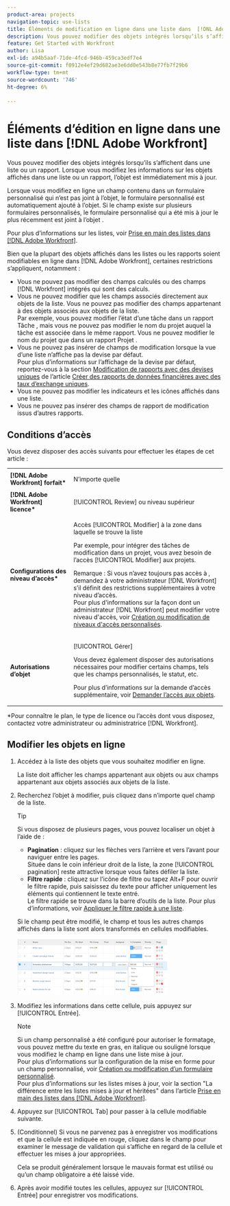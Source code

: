 ```yaml
---
product-area: projects
navigation-topic: use-lists
title: Éléments de modification en ligne dans une liste dans  [!DNL Adobe Workfront]
description: Vous pouvez modifier des objets intégrés lorsqu’ils s’affichent dans une liste ou un rapport. Lorsque vous modifiez les informations sur les objets affichés dans une liste ou un rapport, l’objet est immédiatement mis à jour.
feature: Get Started with Workfront
author: Lisa
exl-id: a94b5aaf-71de-4fcd-946b-459ca3edf7e4
source-git-commit: f0912e4ef29d682ae3e6dd0e543b8e77fb7f29b6
workflow-type: tm+mt
source-wordcount: '746'
ht-degree: 6%

---
```


# Éléments d’édition en ligne dans une liste dans [!DNL Adobe Workfront]

Vous pouvez modifier des objets intégrés lorsqu’ils s’affichent dans une liste ou un rapport. Lorsque vous modifiez les informations sur les objets affichés dans une liste ou un rapport, l’objet est immédiatement mis à jour.

Lorsque vous modifiez en ligne un champ contenu dans un formulaire personnalisé qui n’est pas joint à l’objet, le formulaire personnalisé est automatiquement ajouté à l’objet. Si le champ existe sur plusieurs formulaires personnalisés, le formulaire personnalisé qui a été mis à jour le plus récemment est joint à l’objet .

Pour plus d’informations sur les listes, voir [Prise en main des listes dans [!DNL Adobe Workfront]](../../../workfront-basics/navigate-workfront/use-lists/view-items-in-a-list.md).

Bien que la plupart des objets affichés dans les listes ou les rapports soient modifiables en ligne dans [!DNL Adobe Workfront], certaines restrictions s’appliquent, notamment :

* Vous ne pouvez pas modifier des champs calculés ou des champs [!DNL Workfront] intégrés qui sont des calculs.
* Vous ne pouvez modifier que les champs associés directement aux objets de la liste. Vous ne pouvez pas modifier des champs appartenant à des objets associés aux objets de la liste.\
   Par exemple, vous pouvez modifier l’état d’une tâche dans un rapport Tâche , mais vous ne pouvez pas modifier le nom du projet auquel la tâche est associée dans le même rapport. Vous ne pouvez modifier le nom du projet que dans un rapport Projet .
* Vous ne pouvez pas insérer de champs de modification lorsque la vue d’une liste n’affiche pas la devise par défaut.\
   Pour plus d’informations sur l’affichage de la devise par défaut, reportez-vous à la section [Modification de rapports avec des devises uniques](../../../reports-and-dashboards/reports/creating-and-managing-reports/create-financial-data-reports-unique-exchange-rates.md#editing-reports-with-unique-currencies) de l’article [ Créer des rapports de données financières avec des taux d’exchange uniques](../../../reports-and-dashboards/reports/creating-and-managing-reports/create-financial-data-reports-unique-exchange-rates.md).
* Vous ne pouvez pas modifier les indicateurs et les icônes affichés dans une liste.
* Vous ne pouvez pas insérer des champs de rapport de modification issus d’autres rapports.

## Conditions d’accès

Vous devez disposer des accès suivants pour effectuer les étapes de cet article :

<table style="table-layout:auto"> 
 <col> 
 <col> 
 <tbody> 
  <tr> 
   <td role="rowheader"><strong>[!DNL Adobe Workfront] forfait*</strong></td> 
   <td> <p>N’importe quelle</p> </td> 
  </tr> 
  <tr> 
   <td role="rowheader"><strong>[!DNL Adobe Workfront] licence*</strong></td> 
   <td> <p>[!UICONTROL Review] ou niveau supérieur</p> </td> 
  </tr> 
  <tr> 
   <td role="rowheader"><strong>Configurations des niveau d’accès*</strong></td> 
   <td> <p>Accès [!UICONTROL Modifier] à la zone dans laquelle se trouve la liste</p> <p>Par exemple, pour intégrer des tâches de modification dans un projet, vous avez besoin de l’accès [!UICONTROL Modifier] aux projets.</p> <p>Remarque : Si vous n’avez toujours pas accès à , demandez à votre administrateur [!DNL Workfront] s’il définit des restrictions supplémentaires à votre niveau d’accès.<br>Pour plus d'informations sur la façon dont un administrateur [!DNL Workfront] peut modifier votre niveau d'accès, voir <a href="../../../administration-and-setup/add-users/configure-and-grant-access/create-modify-access-levels.md" class="MCXref xref">Création ou modification de niveaux d'accès personnalisés</a>.</p> </td> 
  </tr> 
  <tr> 
   <td role="rowheader"><strong>Autorisations d’objet</strong></td> 
   <td> <p>[!UICONTROL Gérer]</p> <p>Vous devez également disposer des autorisations nécessaires pour modifier certains champs, tels que les champs personnalisés, le statut, etc.</p> <p>Pour plus d’informations sur la demande d’accès supplémentaire, voir <a href="../../../workfront-basics/grant-and-request-access-to-objects/request-access.md" class="MCXref xref">Demander l’accès aux objets</a>.</p> </td> 
  </tr> 
 </tbody> 
</table>

&#42;Pour connaître le plan, le type de licence ou l’accès dont vous disposez, contactez votre administrateur ou administratrice [!DNL Workfront].

## Modifier les objets en ligne

1. Accédez à la liste des objets que vous souhaitez modifier en ligne.

   La liste doit afficher les champs appartenant aux objets ou aux champs appartenant aux objets associés aux objets de la liste.

1. Recherchez l’objet à modifier, puis cliquez dans n’importe quel champ de la liste.

   >[!TIP]
   >
   >Si vous disposez de plusieurs pages, vous pouvez localiser un objet à l’aide de :
   >
   >   
   >   
   >   * **Pagination** : cliquez sur les flèches vers l’arrière et vers l’avant pour naviguer entre les pages.\
   >     Située dans le coin inférieur droit de la liste, la zone [!UICONTROL pagination] reste attractive lorsque vous faites défiler la liste.
   >   * **Filtre rapide** : cliquez sur l’icône de filtre ou tapez Alt+F pour ouvrir le filtre rapide, puis saisissez du texte pour afficher uniquement les éléments qui contiennent le texte entré.\
   >     Le filtre rapide se trouve dans la barre d’outils de la liste. Pour plus d’informations, voir [Appliquer le filtre rapide à une liste](../../../workfront-basics/navigate-workfront/use-lists/apply-quick-filter-list.md).


   Si le champ peut être modifié, le champ et tous les autres champs affichés dans la liste sont alors transformés en cellules modifiables.

   ![](assets/nwe-editable-cells-350x131.png)

1. Modifiez les informations dans cette cellule, puis appuyez sur [!UICONTROL Entrée].

   >[!NOTE]
   >
   >Si un champ personnalisé a été configuré pour autoriser le formatage, vous pouvez mettre du texte en gras, en italique ou souligné lorsque vous modifiez le champ en ligne dans une liste mise à jour.\
   >Pour plus d’informations sur la configuration de la mise en forme pour un champ personnalisé, voir [Création ou modification d’un formulaire personnalisé](../../../administration-and-setup/customize-workfront/create-manage-custom-forms/create-or-edit-a-custom-form.md).\
   >Pour plus d’informations sur les listes mises à jour, voir la section &quot;La différence entre les listes mises à jour et héritées&quot; dans l’article [Prise en main des listes dans [!DNL Adobe Workfront]](../../../workfront-basics/navigate-workfront/use-lists/view-items-in-a-list.md).

1. Appuyez sur [!UICONTROL Tab] pour passer à la cellule modifiable suivante.
1. (Conditionnel) Si vous ne parvenez pas à enregistrer vos modifications et que la cellule est indiquée en rouge, cliquez dans le champ pour examiner le message de validation qui s’affiche en regard de la cellule et effectuer les mises à jour appropriées.

   Cela se produit généralement lorsque le mauvais format est utilisé ou qu’un champ obligatoire a été laissé vide.

1. Après avoir modifié toutes les cellules, appuyez sur [!UICONTROL Entrée] pour enregistrer vos modifications.
